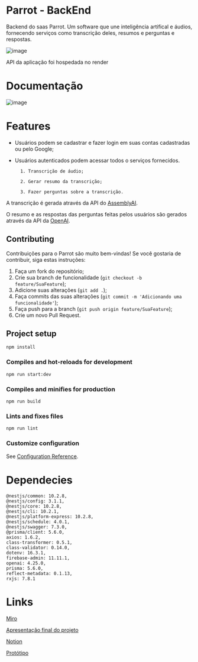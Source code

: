 # Parrot - BackEnd

Backend do saas Parrot. Um software que une inteligência artifical e áudios, fornecendo serviços como transcrição deles, resumos e perguntas e respostas.

![image](https://github.com/brunom764/parrotBack/assets/111246423/867dcbfa-9875-4267-ab4a-80b5da88c501)


API da aplicação foi hospedada no render

# Documentação
![image](https://github.com/brunom764/parrotBack/assets/111246423/1479de61-d6de-4847-8e15-641cb01f8ad2)

# Features

* Usuários podem se cadastrar e fazer login em suas contas cadastradas ou pelo Google;
* Usuários autenticados podem acessar todos o serviços fornecidos.

		1. Transcrição de áudio;

		2. Gerar resumo da transcrição;

		3. Fazer perguntas sobre a transcrição.

A transcrição é gerada através da API do [AssemblyAI](https://www.assemblyai.com/docs).

O resumo e as respostas das perguntas feitas pelos usuários são gerados através da API da [OpenAI](https://platform.openai.com/docs/introduction).

## Contributing

Contribuições para o Parrot são muito bem-vindas! Se você gostaria de contribuir, siga estas instruções:

1. Faça um fork do repositório;
2. Crie sua branch de funcionalidade (`git checkout -b feature/SuaFeature`);
3. Adicione suas alterações (`git add .`);
3. Faça commits das suas alterações (`git commit -m 'Adicionando uma funcionalidade'`);
4. Faça push para a branch (`git push origin feature/SuaFeature`);
5. Crie um novo Pull Request.

## Project setup
```
npm install
```

### Compiles and hot-reloads for development
```
npm run start:dev
```

### Compiles and minifies for production
```
npm run build
```

### Lints and fixes files
```
npm run lint
```

### Customize configuration
See [Configuration Reference](https://cli.vuejs.org/config/).


# Dependecies

	@nestjs/common: 10.2.8,
	@nestjs/config: 3.1.1,
	@nestjs/core: 10.2.8,
	@nestjs/cli: 10.2.1,
	@nestjs/platform-express: 10.2.8,
	@nestjs/schedule: 4.0.1,
	@nestjs/swagger: 7.3.0,
	@prisma/client: 5.6.0,
	axios: 1.6.2,
	class-transformer: 0.5.1,
	class-validator: 0.14.0,
	dotenv: 16.3.1,
	firebase-admin: 11.11.1,
	openai: 4.25.0,
	prisma: 5.6.0,
	reflect-metadata: 0.1.13,
	rxjs: 7.8.1

# Links
[Miro](https://miro.com/app/board/uXjVNLM48fE=/)

[Apresentação final do projeto](https://www.canva.com/design/DAF_Kev4LN4/ygINuKpue3pqizai72duog/editutm_content=DAF_Kev4LN4&utm_campaign=designshare&utm_medium=link2&utm_source=sharebutton)

[Notion](https://www.notion.so/felipegusmao/5aa41f10a15b467da2c11bbb07bfc46f?v=4f873b67c355499e8fa9df968ba0d2ae)

[Protótipo](https://www.figma.com/file/LsB7paCMxAkcbBzBSBV5Oo/Projeto-Eng-Software?type=design&mode=design&t=n1S7yhugtr30AROs-1)
